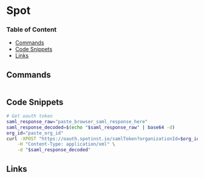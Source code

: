 # Spot

### Table of Content
* [Commands](#commands)
* [Code Snippets](#code-snippets)
* [Links](#links)

## Commands
```bash

```

## Code Snippets
```bash
# Get oauth token
saml_response_raw="paste_browser_saml_response_here"
saml_response_decoded=$(echo "$saml_response_raw" | base64 -d)
org_id="paste_org_id"
curl -XPOST "https://oauth.spotinst.io/samlToken?organizationId=$org_id" \
    -H "Content-Type: application/xml" \
    -d "$saml_response_decoded"
```

## Links

